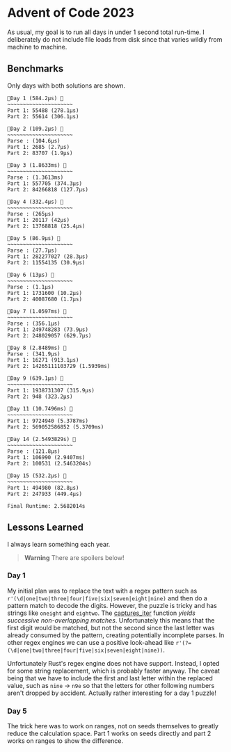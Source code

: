 # Advent of Code 2023

As usual, my goal is to run all days in under 1 second total run-time. I deliberately do not include file loads from disk since that varies wildly from machine to machine.


## Benchmarks

Only days with both solutions are shown.

```
🎄Day 1 (584.2µs) 🎄
~~~~~~~~~~~~~~~~~~~~~
Part 1: 55488 (278.1µs)
Part 2: 55614 (306.1µs)

🎄Day 2 (109.2µs) 🎄
~~~~~~~~~~~~~~~~~~~~~
Parse : (104.6µs)
Part 1: 2685 (2.7µs)
Part 2: 83707 (1.9µs)

🎄Day 3 (1.8633ms) 🎄
~~~~~~~~~~~~~~~~~~~~~
Parse : (1.3613ms)
Part 1: 557705 (374.3µs)
Part 2: 84266818 (127.7µs)

🎄Day 4 (332.4µs) 🎄
~~~~~~~~~~~~~~~~~~~~~
Parse : (265µs)
Part 1: 20117 (42µs)
Part 2: 13768818 (25.4µs)

🎄Day 5 (86.9µs) 🎄
~~~~~~~~~~~~~~~~~~~~~
Parse : (27.7µs)
Part 1: 282277027 (28.3µs)
Part 2: 11554135 (30.9µs)

🎄Day 6 (13µs) 🎄
~~~~~~~~~~~~~~~~~~~~~
Parse : (1.1µs)
Part 1: 1731600 (10.2µs)
Part 2: 40087680 (1.7µs)

🎄Day 7 (1.0597ms) 🎄
~~~~~~~~~~~~~~~~~~~~~
Parse : (356.1µs)
Part 1: 249748283 (73.9µs)
Part 2: 248029057 (629.7µs)

🎄Day 8 (2.8489ms) 🎄
Parse : (341.9µs)
Part 1: 16271 (913.1µs)
Part 2: 14265111103729 (1.5939ms)

🎄Day 9 (639.1µs) 🎄
~~~~~~~~~~~~~~~~~~~~~
Part 1: 1938731307 (315.9µs)
Part 2: 948 (323.2µs)

🎄Day 11 (10.7496ms) 🎄
~~~~~~~~~~~~~~~~~~~~~
Part 1: 9724940 (5.3787ms)
Part 2: 569052586852 (5.3709ms)

🎄Day 14 (2.5493829s) 🎄
~~~~~~~~~~~~~~~~~~~~~
Parse : (121.8µs)
Part 1: 106990 (2.9407ms)
Part 2: 100531 (2.5463204s)

🎄Day 15 (532.2µs) 🎄
~~~~~~~~~~~~~~~~~~~~~
Part 1: 494980 (82.8µs)
Part 2: 247933 (449.4µs)

Final Runtime: 2.5682014s
```

## Lessons Learned

I always learn something each year.

> **Warning** There are spoilers below!

### Day 1

My initial plan was to replace the text with a regex pattern such as `r'(\d|one|two|three|four|five|six|seven|eight|nine)` and then do a pattern match to decode the digits. However, the puzzle is tricky and has strings like `oneight` and `eightwo`. The  [captures_iter](https://docs.rs/regex/latest/regex/struct.Regex.html#method.captures_iter) function _yields successive non-overlapping matches_. Unfortunately this means that the first digit would be matched, but not the second since the last letter was already consumed by the pattern, creating potentially incomplete parses. In other regex engines we can use a positive look-ahead like `r'(?=(\d|one|two|three|four|five|six|seven|eight|nine))`. 

Unfortunately Rust's regex engine does not have support. Instead, I opted for some string replacement, which is probably faster anyway. The caveat being that we have to include the first and last letter within the replaced value, such as `nine` -> `n9e` so that the letters for other following numbers aren't dropped by accident. Actually rather interesting for a day 1 puzzle!

### Day 5

The trick here was to work on ranges, not on seeds themselves to greatly reduce the calculation space. Part 1 works on seeds directly and part 2 works on ranges to show the difference.